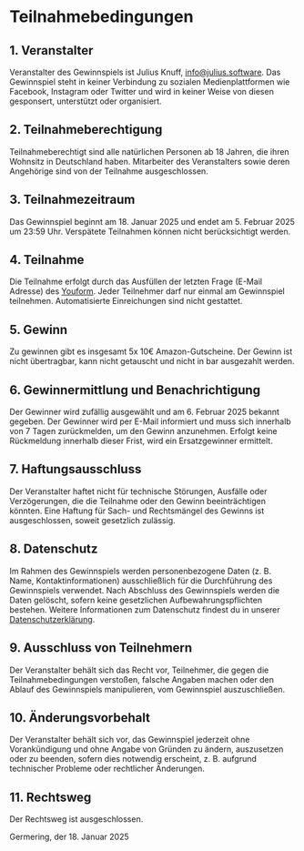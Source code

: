 # Teilnahmebedingungen
## 1. Veranstalter
Veranstalter des Gewinnspiels ist Julius Knuff, info@julius.software. Das Gewinnspiel steht in keiner Verbindung zu sozialen Medienplattformen wie Facebook, Instagram oder Twitter und wird in keiner Weise von diesen gesponsert, unterstützt oder organisiert.

## 2. Teilnahmeberechtigung
Teilnahmeberechtigt sind alle natürlichen Personen ab 18 Jahren, die ihren Wohnsitz in Deutschland haben. Mitarbeiter des Veranstalters sowie deren Angehörige sind von der Teilnahme ausgeschlossen.

## 3. Teilnahmezeitraum
Das Gewinnspiel beginnt am 18. Januar 2025 und endet am 5. Februar 2025 um 23:59 Uhr. Verspätete Teilnahmen können nicht berücksichtigt werden.

## 4. Teilnahme
Die Teilnahme erfolgt durch das Ausfüllen der letzten Frage (E-Mail Adresse) des [Youform](https://app.youform.com/forms/woif6kjo?utm_source=teilnahmebedingungen). Jeder Teilnehmer darf nur einmal am Gewinnspiel teilnehmen. Automatisierte Einreichungen sind nicht gestattet.

## 5. Gewinn
Zu gewinnen gibt es insgesamt 5x 10€ Amazon-Gutscheine. Der Gewinn ist nicht übertragbar, kann nicht getauscht und nicht in bar ausgezahlt werden.

## 6. Gewinnermittlung und Benachrichtigung
Der Gewinner wird zufällig ausgewählt und am 6. Februar 2025 bekannt gegeben. Der Gewinner wird per E-Mail informiert und muss sich innerhalb von 7 Tagen zurückmelden, um den Gewinn anzunehmen. Erfolgt keine Rückmeldung innerhalb dieser Frist, wird ein Ersatzgewinner ermittelt.

## 7. Haftungsausschluss
Der Veranstalter haftet nicht für technische Störungen, Ausfälle oder Verzögerungen, die die Teilnahme oder den Gewinn beeinträchtigen könnten. Eine Haftung für Sach- und Rechtsmängel des Gewinns ist ausgeschlossen, soweit gesetzlich zulässig.

## 8. Datenschutz
Im Rahmen des Gewinnspiels werden personenbezogene Daten (z. B. Name, Kontaktinformationen) ausschließlich für die Durchführung des Gewinnspiels verwendet. Nach Abschluss des Gewinnspiels werden die Daten gelöscht, sofern keine gesetzlichen Aufbewahrungspflichten bestehen. Weitere Informationen zum Datenschutz findest du in unserer [Datenschutzerklärung](https://paco.julius.software/datenschutz).

## 9. Ausschluss von Teilnehmern
Der Veranstalter behält sich das Recht vor, Teilnehmer, die gegen die Teilnahmebedingungen verstoßen, falsche Angaben machen oder den Ablauf des Gewinnspiels manipulieren, vom Gewinnspiel auszuschließen.

## 10. Änderungsvorbehalt
Der Veranstalter behält sich vor, das Gewinnspiel jederzeit ohne Vorankündigung und ohne Angabe von Gründen zu ändern, auszusetzen oder zu beenden, sofern dies notwendig erscheint, z. B. aufgrund technischer Probleme oder rechtlicher Änderungen.

## 11. Rechtsweg
Der Rechtsweg ist ausgeschlossen.

Germering, der 18. Januar 2025
